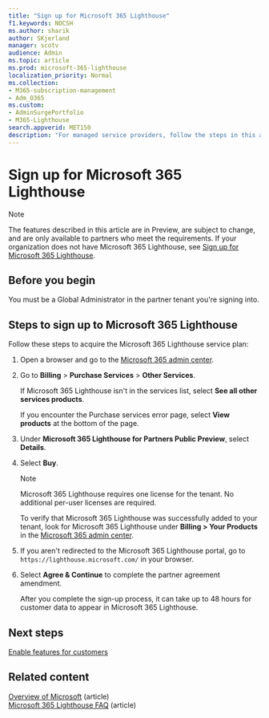 ```yaml
---
title: "Sign up for Microsoft 365 Lighthouse"
f1.keywords: NOCSH
ms.author: sharik
author: SKjerland
manager: scotv
audience: Admin
ms.topic: article
ms.prod: microsoft-365-lighthouse
localization_priority: Normal
ms.collection:
- M365-subscription-management
- Adm_O365
ms.custom:
- AdminSurgePortfolio
- M365-Lighthouse                         
search.appverid: MET150
description: "For managed service providers, follow the steps in this article to sign up for Microsoft 365 Lighthouse. "
---
```


# Sign up for Microsoft 365 Lighthouse

> [!NOTE]
> The features described in this article are in Preview, are subject to change, and are only available to partners who meet the requirements. If your organization does not have Microsoft 365 Lighthouse, see [Sign up for Microsoft 365 Lighthouse](sign-up-m365-lighthouse.md).

## Before you begin

You must be a Global Administrator in the partner tenant you're signing into.

## Steps to sign up to Microsoft 365 Lighthouse

Follow these steps to acquire the Microsoft 365 Lighthouse service plan:

1. Open a browser and go to the [Microsoft 365 admin center](https://admin.microsoft.com). 

1. Go to **Billing** > **Purchase Services** > **Other Services**.

    If Microsoft 365 Lighthouse isn't in the services list, select **See all other services products**.

    If you encounter the Purchase services error page, select **View products** at the bottom of the page.

1. Under **Microsoft 365 Lighthouse for Partners Public Preview**, select **Details**. 

1. Select **Buy**.

    > [!NOTE]
    > Microsoft 365 Lighthouse requires one license for the tenant. No additional per-user licenses are required. 

    To verify that Microsoft 365 Lighthouse was successfully added to your tenant, look for Microsoft 365 Lighthouse under **Billing > Your Products** in the [Microsoft 365 admin center](https://admin.microsoft.com).

1. If you aren't redirected to the Microsoft 365 Lighthouse portal, go to `https://lighthouse.microsoft.com/` in your browser.

1. Select **Agree & Continue** to complete the partner agreement amendment.

    After you complete the sign-up process, it can take up to 48 hours for customer data to appear in Microsoft 365 Lighthouse.

## Next steps

[Enable features for customers]() 

## Related content

[Overview of Microsoft](overview-m365-lighthouse.md) (article)\
[Microsoft 365 Lighthouse FAQ]() (article)